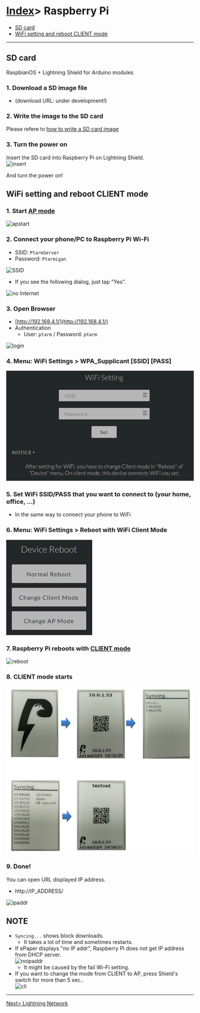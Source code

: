 # [Index](index.html)> Raspberry Pi

* [SD card](#sd-card)
* [WiFi setting and reboot CLIENT mode](#wifi-setting-and-reboot-client-mode)

----

## SD card

RaspbianOS + Lightning Shield for Arduino modules

### 1. Download a SD image file

* (download URL: under development!)

### 2. Write the image to the SD card

Please refere to [how to write a SD card image](https://www.raspberrypi.org/documentation/installation/installing-images/README.md)

### 3. Turn the power on

Insert the SD card into Raspberry Pi on Lightning Shield.  
![insert](images/insert_sd.jpg)

And turn the power on!

## WiFi setting and reboot CLIENT mode

### 1. Start [AP mode](setup_faq.md#ap-mode)

![apstart](images/wifi_00.jpg)

### 2. Connect your phone/PC to Raspberry Pi Wi-Fi

* SSID: `PtarmServer`
* Password: `Ptarmigan`

![SSID](images/android_ssid.jpg)


* If you see the following dialog, just tap "Yes".

![no Internet](images/android_nointernet.jpg)

### 3. Open Browser

* [http://192.168.4.1/](http://192.168.4.1/)
* Authentication
  * User: `ptarm` / Password: `ptarm`

![login](images/web_login.jpg)

### 4. **Menu: WiFi Settings > WPA_Supplicant [SSID] [PASS]**  

![ssid](images/wifi_01.jpg)

### 5. Set WiFi SSID/PASS that you want to connect to (your home, office, ...)

* In the same way to connect your phone to WiFi

### 6. **Menu: WiFi Settings > Reboot with WiFi Client Mode**  

![cli](images/wifi_02.jpg)

### 7. Raspberry Pi reboots with [CLIENT mode](setup_faq.md#client-mode)

![reboot](images/wifi_03.jpg)

### 8. CLIENT mode starts  

![cli](images/wifi_04.jpg)

### 9. Done!

You can open URL displayed IP address.

* http://IP_ADDRESS/

![ipaddr](images/ipaddr.jpg)

## NOTE

* `Syncing...` shows block downloads.
  * It takes a lot of time and sometimes restarts.
* If ePaper displays "no IP addr", Raspberry Pi does not get IP address from DHCP server.  
  ![noipaddr](images/noipaddr.jpg)
  * It might be caused by the fail Wi-Fi setting.  
* If you want to change the mode from CLIENT to AP, press Shield's switch for more than 5 sec..  
  ![cli](images/emer_01.jpg)

----

[Next> Lightning Network](setup_ln.md)
